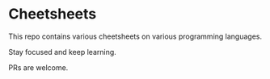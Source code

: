 # Cheetsheets
This repo contains various cheetsheets on various programming languages. 

Stay focused and keep learning.

PRs are welcome.
